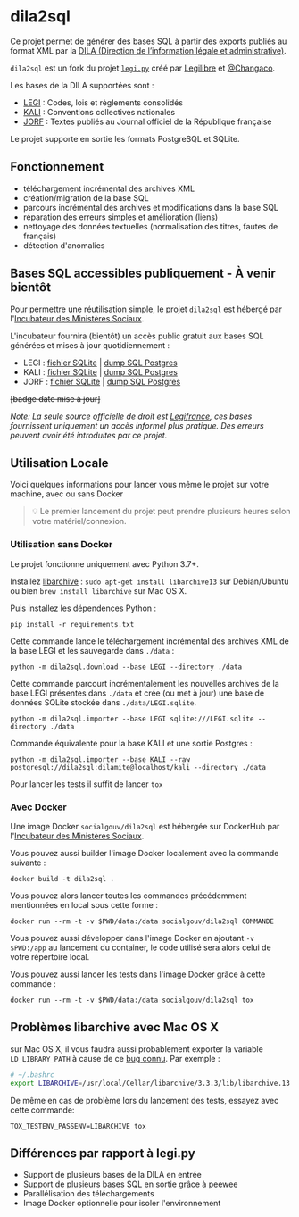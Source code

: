 # dila2sql

Ce projet permet de générer des bases SQL à partir des exports publiés au format XML par la [DILA (Direction de l’information légale et administrative)][dila].

`dila2sql` est un fork du projet [`legi.py`][legi.py] créé par [Legilibre][legilibre] et [@Changaco][changaco].

Les bases de la DILA supportées sont :
- [LEGI][legi-data] : Codes, lois et règlements consolidés
- [KALI][kali-data] : Conventions collectives nationales
- [JORF][jorf-data] : Textes publiés au Journal officiel de la République française

Le projet supporte en sortie les formats PostgreSQL et SQLite.

## Fonctionnement

- téléchargement incrémental des archives XML
- création/migration de la base SQL
- parcours incrémental des archives et modifications dans la base SQL
- réparation des erreurs simples et amélioration (liens)
- nettoyage des données textuelles (normalisation des titres, fautes de français)
- détection d'anomalies

## Bases SQL accessibles publiquement - À venir bientôt

Pour permettre une réutilisation simple, le projet `dila2sql` est hébergé par l'[Incubateur des Ministères Sociaux][incubateur].

L'incubateur fournira (bientôt) un accès public gratuit aux bases SQL générées et mises à jour quotidiennement :

- LEGI : [fichier SQLite][legi-sqlite] | [dump SQL Postgres][legi-postgres]
- KALI : [fichier SQLite][kali-sqlite] | [dump SQL Postgres][kali-postgres]
- JORF : [fichier SQLite][jorf-sqlite] | [dump SQL Postgres][jorf-postgres]

~~[badge date mise à jour]~~

*Note: La seule source officielle de droit est [Legifrance][legifrance], ces bases fournissent uniquement un accès informel plus pratique.*
*Des erreurs peuvent avoir été introduites par ce projet.*

## Utilisation Locale

Voici quelques informations pour lancer vous même le projet sur votre machine, avec ou sans Docker

> 💡 Le premier lancement du projet peut prendre plusieurs heures selon votre matériel/connexion.

### Utilisation sans Docker

Le projet fonctionne uniquement avec Python 3.7+.

Installez [libarchive][libarchive] : `sudo apt-get install libarchive13` sur Debian/Ubuntu ou bien `brew install libarchive` sur Mac OS X.

Puis installez les dépendences Python :

    pip install -r requirements.txt

Cette commande lance le téléchargement incrémental des archives XML de la base LEGI et les sauvegarde dans `./data` :

    python -m dila2sql.download --base LEGI --directory ./data

Cette commande parcourt incrémentalement les nouvelles archives de la base LEGI présentes dans `./data` et crée (ou met à jour) une base de données SQLite stockée dans `./data/LEGI.sqlite`.

    python -m dila2sql.importer --base LEGI sqlite:///LEGI.sqlite --directory ./data

Commande équivalente pour la base KALI et une sortie Postgres :

    python -m dila2sql.importer --base KALI --raw postgresql://dila2sql:dilamite@localhost/kali --directory ./data

Pour lancer les tests il suffit de lancer `tox`

### Avec Docker

Une image Docker `socialgouv/dila2sql` est hébergée sur DockerHub par l'[Incubateur des Ministères Sociaux][incubateur].

Vous pouvez aussi builder l'image Docker localement avec la commande suivante :

    docker build -t dila2sql .

Vous pouvez alors lancer toutes les commandes précédemment mentionnées en local sous cette forme :

    docker run --rm -t -v $PWD/data:/data socialgouv/dila2sql COMMANDE

Vous pouvez aussi développer dans l'image Docker en ajoutant `-v $PWD:/app` au lancement du container, le code utilisé sera alors celui de votre répertoire local.

Vous pouvez aussi lancer les tests dans l'image Docker grâce à cette commande :

    docker run --rm -t -v $PWD/data:/data socialgouv/dila2sql tox

## Problèmes libarchive avec Mac OS X

sur Mac OS X, il vous faudra aussi probablement exporter la variable `LD_LIBRARY_PATH` à cause de ce [bug connu][libarchive-bug].
Par exemple :

```sh
# ~/.bashrc
export LIBARCHIVE=/usr/local/Cellar/libarchive/3.3.3/lib/libarchive.13.dylib
```

De même en cas de problème lors du lancement des tests, essayez avec cette commande:

    TOX_TESTENV_PASSENV=LIBARCHIVE tox

## Différences par rapport à legi.py

- Support de plusieurs bases de la DILA en entrée
- Support de plusieurs bases SQL en sortie grâce à [peewee](http://docs.peewee-orm.com/en/latest/)
- Parallélisation des téléchargements
- Image Docker optionnelle pour isoler l'environnement


[dila]: http://www.dila.premier-ministre.gouv.fr/
[legi.py]: https://github.com/Legilibre/legi.py/
[legilibre]: https://github.com/Legilibre
[changaco]: https://github.com/Changaco
[legi-data]: https://www.data.gouv.fr/fr/datasets/legi-codes-lois-et-reglements-consolides/
[kali-data]: https://www.data.gouv.fr/fr/datasets/kali-conventions-collectives-nationales/
[jorf-data]: https://www.data.gouv.fr/fr/datasets/jorf-les-donnees-de-l-edition-lois-et-decrets-du-journal-officiel/
[incubateur]: https://github.com/socialgouv
[legi-sqlite]: https://dila2sql.num.social.gouv.fr/exports/sqlite/LEGI.sqlite
[legi-postgres]: https://dila2sql.num.social.gouv.fr/exports/postgres/LEGI.sql
[kali-sqlite]: https://dila2sql.num.social.gouv.fr/exports/sqlite/KALI.sqlite
[kali-postgres]: https://dila2sql.num.social.gouv.fr/exports/postgres/KALI.sql
[jorf-sqlite]: https://dila2sql.num.social.gouv.fr/exports/sqlite/JORF.sqlite
[jorf-postgres]: https://dila2sql.num.social.gouv.fr/exports/postgres/JORF.sql
[legifrance]: https://www.legifrance.gouv.fr/
[libarchive]: http://libarchive.org/
[libarchive-bug]: https://github.com/dsoprea/PyEasyArchive#notes
